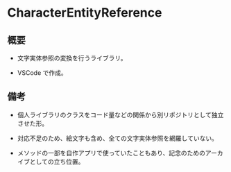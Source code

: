 # CharacterEntityReference

## 概要

- 文字実体参照の変換を行うライブラリ。

- VSCode で作成。

## 備考

- 個人ライブラリのクラスをコード量などの関係から別リポジトリとして独立させた形。

- 対応不足のため、絵文字も含め、全ての文字実体参照を網羅していない。

- メソッドの一部を自作アプリで使っていたこともあり、記念のためのアーカイブとしての立ち位置。